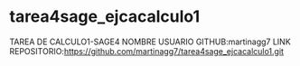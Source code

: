 # tarea4sage_ejcacalculo1
TAREA DE CALCULO1-SAGE4
NOMBRE USUARIO GITHUB:martinagg7
LINK REPOSITORIO:https://github.com/martinagg7/tarea4sage_ejcacalculo1.git
